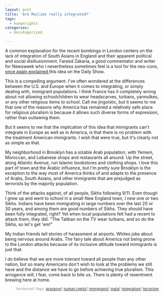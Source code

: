 ```yaml
---
layout: post
title: 'Are Muslims really integrated?'
tags:
  - humanrights
categories:
  - Uncategorized

---
```


A common explanation for the recent bombings in London centers on the lack of integration of South Asians in England and their apparent political and social disillusionment.  Fareed Zakaria, a good commentator and writer for Newsweek who I nevertheless sometimes feel is a tool for the neo-cons, <a href="http://www.comedycentral.com/sitewide/media_player/play.jhtml?itemId=16573">once again explained </a> this idea on the Daily Show.  

This is a compelling argument.  I've often wondered at the differences between the U.S. and Europe when it comes to integrating, or simply dealing with, immigrant populations.  I think France has it completely wrong about not allowing schoolchildren to wear headscarves, turbans, yarmulkes, or any other religious items to school.  Call me jingoistic, but it seems to me that one of the reasons why America has remained a relatively safe place for religious pluralism is because it allows such diverse forms of expression, rather than outlawing them.  

But it seems to me that the implication of this idea that immigrants can't integrate in Europe as well as in America, is that there is no problem with the treatment American immigrants.  I wish that were true, but it's clearly not as simple as that.  

My neighborhood in Brooklyn has a sizable Arab population, with Yemeni, Moroccan, and Lebanese shops and restaurants all around.  Up the street, along Atlantic Avenue, run Islamic bookstores and clothing shops.  I love this part of town and the Arabic influence, but I'm pretty sure Brooklyn is the exception to the way most of America thinks of and adapts to the presence of Arabs, South Asians, and other immigrants that are prejudged as terrorists by the majority population. 

Think of the attacks against, of all people, Sikhs following 9/11.  Even though I grew up and went to school in a small New England town, I new one or two Sikhs.  Indians have been immigrating in large numbers over the last 20 or 30 years, and among them are good numbers of Sikhs.  They should have been fully integrated, right?  Yet when local populations felt had a recent to attack them, they did.  "The Taliban on the TV wear turbans, and so do the Sikhs, so let's get 'em!"

My Indian friends tell stories of harassment at airports.  Whites joke about being nervous around Arabs.  The fairy tale about America not being prone to the London attacks because of its inclusive attitude toward immigrants is just that.  

I do believe that we are more tolerant toward all people than any other nation, but so many Americans don't wish to look at the problems we still have and the distance we have to go before achieving true pluralism.  This arrogance will, I fear, come back to bite us.  There is plenty of resentment brewing here at home.   

 





<!-- technorati tags start --><p style="text-align:right;font-size:11px;letter-spacing:.05em;color:#808979;">Technorati Tags: <a href="http://technorati.com/tag/brooklyn" rel="tag">brooklyn</a><strong>|</strong> <a href="http://technorati.com/tag/human rights" rel="tag">human rights</a><strong>|</strong> <a href="http://technorati.com/tag/immigrants" rel="tag">immigrants</a><strong>|</strong> <a href="http://technorati.com/tag/India" rel="tag">India</a><strong>|</strong> <a href="http://technorati.com/tag/integration" rel="tag">integration</a><strong>|</strong> <a href="http://technorati.com/tag/terrorism" rel="tag">terrorism</a></p><!-- technorati tags end -->

